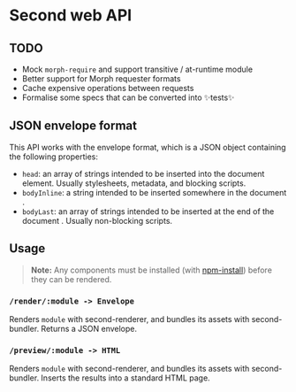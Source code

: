 # Second web API

## TODO

- Mock `morph-require` and support transitive / at-runtime module
- Better support for Morph requester formats
- Cache expensive operations between requests
- Formalise some specs that can be converted into ✨tests✨

## JSON envelope format

This API works with the envelope format, which is a JSON object containing the following properties:

- `head`: an array of strings intended to be inserted into the document <head> element. Usually stylesheets, metadata, and blocking scripts.
- `bodyInline`: a string intended to be inserted somewhere in the document <body>.
- `bodyLast`: an array of strings intended to be inserted at the end of the document <body>. Usually non-blocking scripts.

## Usage

> **Note:** Any components must be installed (with [npm-install](https://docs.npmjs.com/cli/install)) before they can be rendered.

### `/render/:module -> Envelope`

Renders `module` with second-renderer, and bundles its assets with second-bundler. Returns a JSON envelope.

### `/preview/:module -> HTML`

Renders `module` with second-renderer, and bundles its assets with second-bundler. Inserts the results into a standard HTML page.
